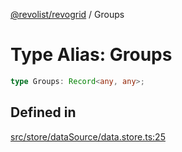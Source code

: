 [@revolist/revogrid](README.md) / Groups

# Type Alias: Groups

```ts
type Groups: Record<any, any>;
```

## Defined in

[src/store/dataSource/data.store.ts:25](https://github.com/revolist/revogrid/blob/04dd894203fb683ca28026a56e8b7c79feca958d/src/store/dataSource/data.store.ts#L25)
